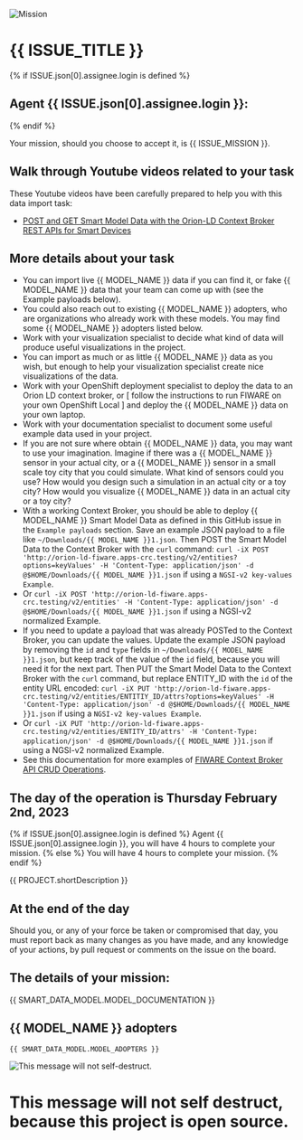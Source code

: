 
![Mission](https://computate.neocities.org/png/rh-impact-logo-black-text-white-background-long.png "Hackathon Task for {{ PROJECT.title }}")

# {{ ISSUE_TITLE }}

{% if ISSUE.json[0].assignee.login is defined %}
## Agent {{ ISSUE.json[0].assignee.login }}: 

{% endif %}

Your mission, should you choose to accept it, is {{ ISSUE_MISSION }}. 

## Walk through Youtube videos related to your task

These Youtube videos have been carefully prepared to help you with this data import task: 

- [POST and GET Smart Model Data with the Orion-LD Context Broker REST APIs for Smart Devices](https://youtu.be/3yIETFSa-pU)

## More details about your task

- You can import live {{ MODEL_NAME }} data if you can find it, or fake {{ MODEL_NAME }} data that your team can come up with (see the Example payloads below). 
- You could also reach out to existing {{ MODEL_NAME }} adopters, who are organizations who already work with these models. You may find some {{ MODEL_NAME }} adopters listed below. 
- Work with your visualization specialist to decide what kind of data will produce useful visualizations in the project. 
- You can import as much or as little {{ MODEL_NAME }} data as you wish, but enough to help your visualization specialist create nice visualizations of the data. 
- Work with your OpenShift deployment specialist to deploy the data to an Orion LD context broker, or [ follow the instructions to run FIWARE on your own OpenShift Local ] and deploy the {{ MODEL_NAME }} data on your own laptop. 
- Work with your documentation specialist to document some useful example data used in your project. 
- If you are not sure where obtain {{ MODEL_NAME }} data, you may want to use your imagination. Imagine if there was a {{ MODEL_NAME }} sensor in your actual city, or a {{ MODEL_NAME }} sensor in a small scale toy city that you could simulate. What kind of sensors could you use? How would you design such a simulation in an actual city or a toy city? How would you visualize {{ MODEL_NAME }} data in an actual city or a toy city? 
- With a working Context Broker, you should be able to deploy {{ MODEL_NAME }} Smart Model Data as defined in this GitHub issue in the `Example payloads` section. Save an example JSON payload to a file like `~/Downloads/{{ MODEL_NAME }}1.json`. Then POST the Smart Model Data to the Context Broker with the `curl` command: `curl -iX POST 'http://orion-ld-fiware.apps-crc.testing/v2/entities?options=keyValues' -H 'Content-Type: application/json' -d @$HOME/Downloads/{{ MODEL_NAME }}1.json` if using a `NGSI-v2 key-values Example`. 
- Or `curl -iX POST 'http://orion-ld-fiware.apps-crc.testing/v2/entities' -H 'Content-Type: application/json' -d @$HOME/Downloads/{{ MODEL_NAME }}1.json` if using a NGSI-v2 normalized Example. 
- If you need to update a payload that was already POSTed to the Context Broker, you can update the values. Update the example JSON payload by removing the `id` and `type` fields in `~/Downloads/{{ MODEL_NAME }}1.json`, but keep track of the value of the `id` field, because you will need it for the next part. Then PUT the Smart Model Data to the Context Broker with the `curl` command, but replace ENTITY_ID with the `id` of the entity URL encoded: `curl -iX PUT 'http://orion-ld-fiware.apps-crc.testing/v2/entities/ENTITIY_ID/attrs?options=keyValues' -H 'Content-Type: application/json' -d @$HOME/Downloads/{{ MODEL_NAME }}1.json` if using a `NGSI-v2 key-values Example`. 
- Or `curl -iX PUT 'http://orion-ld-fiware.apps-crc.testing/v2/entities/ENTITY_ID/attrs' -H 'Content-Type: application/json' -d @$HOME/Downloads/{{ MODEL_NAME }}1.json` if using a NGSI-v2 normalized Example. 
- See this documentation for more examples of [FIWARE Context Broker API CRUD Operations](https://github.com/FIWARE/tutorials.CRUD-Operations). 

## The day of the operation is Thursday February 2nd, 2023

{% if ISSUE.json[0].assignee.login is defined %}
Agent {{ ISSUE.json[0].assignee.login }}, you will have 4 hours to complete your mission. 
{% else %}
You will have 4 hours to complete your mission. 
{% endif %}

{{ PROJECT.shortDescription }}

## At the end of the day

Should you, or any of your force be taken or compromised that day, you must report back as many changes as you have made, and any knowledge of your actions, by pull request or comments on the issue on the board. 

## The details of your mission: 

{{ SMART_DATA_MODEL.MODEL_DOCUMENTATION }}

## {{ MODEL_NAME }} adopters

```
{{ SMART_DATA_MODEL.MODEL_ADOPTERS }}
```

![This message will not self-destruct. ](https://computate.neocities.org/png/mission-impossible-message.png "This message will not self-destruct. ")

# This message will not self destruct, because this project is open source. 
